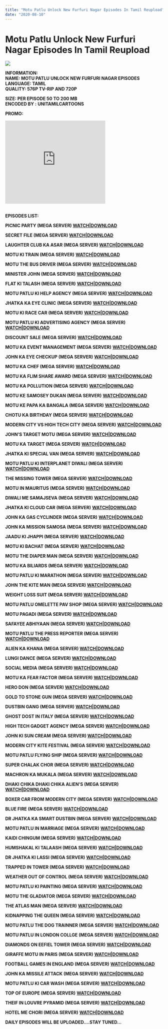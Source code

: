 ```yaml
---
title: "Motu Patlu Unlock New Furfuri Nagar Episodes In Tamil Reupload"
date: "2020-08-10"
---
```


# Motu Patlu Unlock New Furfuri Nagar Episodes In Tamil Reupload

[![](https://1.bp.blogspot.com/-ncYkonQ971s/Xyd3wvzOS9I/AAAAAAAACNo/hKEo43dBvQsUc8MopR4Qgob7KkyteG9YACLcBGAsYHQ/w400-h203/Motu{c48f4630022c0d57354920639953d21a0626fbbe35cb91b826b45669a52e752e}2BPatlu{c48f4630022c0d57354920639953d21a0626fbbe35cb91b826b45669a52e752e}2BUnlock{c48f4630022c0d57354920639953d21a0626fbbe35cb91b826b45669a52e752e}2Bnew{c48f4630022c0d57354920639953d21a0626fbbe35cb91b826b45669a52e752e}2BFurfuri{c48f4630022c0d57354920639953d21a0626fbbe35cb91b826b45669a52e752e}2BNagar.jpg)](https://1.bp.blogspot.com/-ncYkonQ971s/Xyd3wvzOS9I/AAAAAAAACNo/hKEo43dBvQsUc8MopR4Qgob7KkyteG9YACLcBGAsYHQ/s1919/Motu{c48f4630022c0d57354920639953d21a0626fbbe35cb91b826b45669a52e752e}2BPatlu{c48f4630022c0d57354920639953d21a0626fbbe35cb91b826b45669a52e752e}2BUnlock{c48f4630022c0d57354920639953d21a0626fbbe35cb91b826b45669a52e752e}2Bnew{c48f4630022c0d57354920639953d21a0626fbbe35cb91b826b45669a52e752e}2BFurfuri{c48f4630022c0d57354920639953d21a0626fbbe35cb91b826b45669a52e752e}2BNagar.jpg)

**INFORMATION:  
NAME: MOTU PATLU UNLOCK NEW FURFURI NAGAR EPISODES  
LANGUAGE: TAMIL  
QUALITY: 576P TV-RIP AND 720P**

**SIZE: PER EPISODE 50 TO 200 MB   
ENCODED BY :** **UNITAMILCARTOONS**

**PROMO:**

<iframe allowfullscreen="allowfullscreen" class="b-hbp-video b-uploaded" frameborder="0" height="266" id="BLOGGER-video-e7990ea464a98cfb-10952" mozallowfullscreen="mozallowfullscreen" src="https://www.blogger.com/video.g?token=AD6v5dxBG5EkLhsV26DlUucEHTtgrtnFgRcSxMruYnq-s2bkjlVU5lfX38vm63j06x4WMfezHDoJ4bXyLIvUjkPTA9VxU8ylDHmKCeUWJeDk75qrZW5IjvREjVHtvjmOnmXznXoor6hy" style="background: 0px 0px; border-style: initial; border-width: 0px; max-width: 100{c48f4630022c0d57354920639953d21a0626fbbe35cb91b826b45669a52e752e}; outline: 0px; padding: 0px; vertical-align: baseline;" webkitallowfullscreen="webkitallowfullscreen" width="320"></iframe>

## 

**EPISODES LIST:**

**PICNIC PARTY (MEGA SERVER) [WATCH|DOWNLOAD](https://gplinks.co/9W1NlWPC)**

**SECRET FILE (MEGA SERVER) [WATCH|DOWNLOAD](https://gplinks.co/2uLeU)**

**LAUGHTER CLUB KA ASAR (MEGA SERVER) [WATCH|DOWNLOAD](https://gplinks.co/kcNfzkIr)**

**MOTU KI TRAIN (MEGA SERVER)** **[WATCH|DOWNLOAD](https://mydomainscan.com/sRGhDC)**

**MOTU THE BUS DRIVER (MEGA SERVER)** **[WATCH|DOWNLOAD](https://mydomainscan.com/S3MI)**

**MINISTER JOHN (MEGA SERVER)** **[WATCH|DOWNLOAD](https://mydomainscan.com/HxZSqqf)**

**FLAT KI TALASH (MEGA SERVER)** **[WATCH|DOWNLOAD](https://mydomainscan.com/WH4bd0R)**

**MOTU PATLU KI HELP AGENCY (MEGA SERVER)** **[WATCH|DOWNLOAD](https://mydomainscan.com/H3UE)**

**JHATKA KA EYE CLINIC (MEGA SERVER)** **[WATCH|DOWNLOAD](https://mydomainscan.com/odAC)**

**MOTU KI RACE CAR (MEGA SERVER)** **[WATCH|DOWNLOAD](https://mydomainscan.com/MLgR3)**

**MOTU PATLU KI ADVERTISING AGENCY (MEGA SERVER)** **[WATCH|DOWNLOAD](https://mydomainscan.com/7QI3eb6B)**

**DISCOUNT SALE (MEGA SERVER)** **[WATCH|DOWNLOAD](https://mydomainscan.com/CvA64)**

**MOTU KA EVENT MANAGEMENT (MEGA SERVER)** **[WATCH|DOWNLOAD](https://mydomainscan.com/2CVlNqO)**

**JOHN KA EYE CHECKUP (MEGA SERVER)** **[WATCH|DOWNLOAD](https://mydomainscan.com/3eAHs)**

**MOTU KA CHEF (MEGA SERVER)** **[WATCH|DOWNLOAD](https://mydomainscan.com/K1RleY9)**

**MOTU KA FLIM SHARE AWARD (MEGA SERVER)** **[WATCH|DOWNLOAD](https://mydomainscan.com/NQSar)**

**MOTU KA POLLUTION (MEGA SERVER)** **[WATCH|DOWNLOAD](https://mydomainscan.com/D9PCP4s)**

**MOTU KE SAMOSEY DUKAN (MEGA SERVER)** **[WATCH|DOWNLOAD](https://mydomainscan.com/hJn54P)**

**MOTU KE PAPA KA BANGALA (MEGA SERVER)** **[WATCH|DOWNLOAD](https://mydomainscan.com/IYwSotSR)**

**CHOTU KA BIRTHDAY (MEGA SERVER)** **[WATCH|DOWNLOAD](https://mydomainscan.com/b8zE)**

**MODERN CITY VS HIGH TECH CITY (MEGA SERVER)** **[WATCH|DOWNLOAD](https://mydomainscan.com/PHVgO)**

**JOHN’S TARGET MOTU (MEGA SERVER)** **[WATCH|DOWNLOAD](https://mydomainscan.com/GnTZ)**

**MOTU KA TARGET (MEGA SERVER)** **[WATCH|DOWNLOAD](https://mydomainscan.com/hoVOS)**

**JHATKA KI SPECIAL VAN (MEGA SERVER)** **[WATCH|DOWNLOAD](https://mydomainscan.com/Nc6uo)**

**MOTU PATLU KI INTERPLANET DIWALI (MEGA SERVER)** **[WATCH|DOWNLOAD](https://gplinks.in/full?api=5ecd1d0400e5847af6c7f3e42175fbc556f07cb2&url=aHR0cHM6Ly9tZWdhLm56L2ZpbGUvMWNoMVJZWVojM01oX3FGLThXQTFKSGV6cE1JM1VSNE4xZHF1Mmlla0pNeHpud2MtTlUxaw==&type=2)**

**THE MISSING TOWER (MEGA SERVER)** **[WATCH|DOWNLOAD](https://gplinks.in/full?api=5ecd1d0400e5847af6c7f3e42175fbc556f07cb2&url=aHR0cHM6Ly9tZWdhLm56L2ZpbGUvbEI0R25TQ0wjY3dFcWRwQl95ZzJNT3R2RXVBSmRWYjlFY21ESVNBbzBhbTVBMVFtbGI0cw==&type=2)**

**MOTU IN MAURITUS (MEGA SERVER)** **[WATCH|DOWNLOAD](https://gplinks.in/full?api=5ecd1d0400e5847af6c7f3e42175fbc556f07cb2&url=aHR0cHM6Ly9tZWdhLm56L2ZpbGUvZFZnRERDcUwjS0lXanBSMjgteUZaUno4bGMyRXh5eXZyUjlTZUFONEdFQ1JwZGM1QU9RNA==&type=2)**

**DIWALI ME SAMAJSEVA (MEGA SERVER)** **[WATCH|DOWNLOAD](https://gplinks.in/full?api=5ecd1d0400e5847af6c7f3e42175fbc556f07cb2&url=aHR0cHM6Ly9tZWdhLm56L2ZpbGUvNU1JeUdBUlkjWWxCTE1jdHpndU9QQTdyaHo1MHowclZNaGtDcTJQQnNOZTJkYlkzMktsMA==&type=2)**

**JHATKA KI CLOUD CAR (MEGA SERVER)** **[WATCH|DOWNLOAD](https://gplinks.in/full?api=5ecd1d0400e5847af6c7f3e42175fbc556f07cb2&url=aHR0cHM6Ly9tZWdhLm56L2ZpbGUvZFVvVFdReGIjM3J1QlA5UC1CbkxwWGJRUXZXTzRMdDlhLWpKSzlRV0RCdnRGZVpVZTlHQQ==&type=2)**

**JOHN KA GAS CYCLINDER (MEGA SERVER)** **[WATCH|DOWNLOAD](https://gplinks.in/full?api=5ecd1d0400e5847af6c7f3e42175fbc556f07cb2&url=aHR0cHM6Ly9tZWdhLm56L2ZpbGUvQk5obEZLVEsjdm0wXzBzOExqdUFhb0xEa3pjMmc2dnNGSmVOQjlvM3AzNkt2RzVmM1lvRQ==&type=2)**

**JOHN KA MISSION SAMOSA (MEGA SERVER)** **[WATCH|DOWNLOAD](https://gplinks.in/full?api=5ecd1d0400e5847af6c7f3e42175fbc556f07cb2&url=aHR0cHM6Ly9tZWdhLm56L2ZpbGUvMWRwRnpTckwjRHlEOHF5Qy1xYmZ4eF9GQjhKbUlURDBmME52THlWaWlRU2VXSlQ0U0ptcw==&type=2)**

**JAADU KI JHAPPI (MEGA SERVER)** **[WATCH|DOWNLOAD](https://gplinks.in/full?api=5ecd1d0400e5847af6c7f3e42175fbc556f07cb2&url=aHR0cHM6Ly9tZWdhLm56L2ZpbGUvNUZnUlNBS1EjcWhBa3cwS3F0VWxpWFZLb3VFVWdBUmpJNlpFUTkxMVhGMjFXcFRqOUdFZw==&type=2)**

**MOTU KI BACHAT (MEGA SERVER)** **[WATCH|DOWNLOAD](https://gplinks.in/full?api=5ecd1d0400e5847af6c7f3e42175fbc556f07cb2&url=aHR0cHM6Ly9tZWdhLm56L2ZpbGUvQVk1ejJBRFIjX0JmRE92R2Zia1RBYXFEU3ZVa3FDR2x1LW1wNU85ZFJIZ2laY1V4RGtiYw==&type=2)**

**MOTU THE DIAPER MAN (MEGA SERVER)** **[WATCH|DOWNLOAD](https://gplinks.in/full?api=5ecd1d0400e5847af6c7f3e42175fbc556f07cb2&url=aHR0cHM6Ly9tZWdhLm56L2ZpbGUvd1F4blRTU0kjOFFwRklsYkFOTk1EdWRNMnVVWjdxTElpM3puSTd0d2dlZHdDWkVPQ3U5UQ==&type=2)**

**MOTU KA BILIARDS (MEGA SERVER)** **[WATCH|DOWNLOAD](https://gplinks.in/full?api=5ecd1d0400e5847af6c7f3e42175fbc556f07cb2&url=aHR0cHM6Ly9tZWdhLm56L2ZpbGUvZFJJMGpDUUQjTlVkUHNSd1dwUXI3S3JXVVV2Sm9nTjc2UjJuR240MFhBTHlYMnRZT3Nkaw==&type=2)**

****MOTU PATLU KI MARATHON (MEGA SERVER)** [WATCH|DOWNLOAD](https://gplinks.in/full?api=5ecd1d0400e5847af6c7f3e42175fbc556f07cb2&url=aHR0cHM6Ly9tZWdhLm56L2ZpbGUvMVZwZ1VReUQjWmxVdEFaSUpQZ3FyTkRGM2tIZ09LRnM1eWZCc3o1b0ZxOHFOc2tPM2Jpbw==&type=2)**

****JOHN THE KITE MAN (MEGA SERVER)** [WATCH|DOWNLOAD](https://gplinks.in/full?api=5ecd1d0400e5847af6c7f3e42175fbc556f07cb2&url=aHR0cHM6Ly9tZWdhLm56L2ZpbGUvY0ZnbVZDeUojNk9JVkswWjktRTBrVHo4X3dhWFY4VGpCMGF1bmlhTzlwNzdOUGdqLXpTRQ==&type=2)**

****WEIGHT LOSS SUIT (MEGA SERVER)** [WATCH|DOWNLOAD](https://gplinks.in/full?api=5ecd1d0400e5847af6c7f3e42175fbc556f07cb2&url=aHR0cHM6Ly9tZWdhLm56L2ZpbGUvb1ZnQTJZSVQjSGo0R3ZNdjNfeWd4cUNkREJtaFJycGhlbU5xdEZPSmIxUjFVazRMaWRaZw==&type=2)**

****MOTU PATLU OMELETTE PAV SHOP (MEGA SERVER)** [WATCH|DOWNLOAD](https://gplinks.in/full?api=5ecd1d0400e5847af6c7f3e42175fbc556f07cb2&url=aHR0cHM6Ly9tZWdhLm56L2ZpbGUvaFJRbUZLb2EjTllGcTVjSnF2VEd3LUZZQ3B0WGZUalhNZkVDUmo4T1FBWjY1YnJwUVZ0QQ==&type=2)**

****MOTU PAGADI (MEGA SERVER)** [WATCH|DOWNLOAD](https://gplinks.in/full?api=5ecd1d0400e5847af6c7f3e42175fbc556f07cb2&url=aHR0cHM6Ly9tZWdhLm56L2ZpbGUvNFFKQVRTakwjYXc2Y0hkWnJCZDFmbXBlam5aWWg2dk5pLTBjTG9LZW4wbGpTYmdkakx0MA==&type=2)**

****SAFAYEE ABHIYAAN (MEGA SERVER)** [WATCH|DOWNLOAD](https://gplinks.in/full?api=5ecd1d0400e5847af6c7f3e42175fbc556f07cb2&url=aHR0cHM6Ly9tZWdhLm56L2ZpbGUvTkVBQUFRN1kjSGtiajRHOWVUYWlZcm1fajhWb0lMSEoxS2xLbVNSUnJDSDhJejdxRWplZw==&type=2)**

****MOTU PATLU THE PRESS REPORTER (MEGA SERVER)** [WATCH|DOWNLOAD](https://gplinks.in/full?api=5ecd1d0400e5847af6c7f3e42175fbc556f07cb2&url=aHR0cHM6Ly9tZWdhLm56L2ZpbGUva1JCbXhTcGEjRlRRaFJwZ0tScVdFekJoZjF1VW5kRm40QmxmUDZ1MGs2S21NUGk4TnhWNA==&type=2)**

****ALIEN KA KHANA (MEGA SERVER)** [WATCH|DOWNLOAD](https://gplinks.in/full?api=5ecd1d0400e5847af6c7f3e42175fbc556f07cb2&url=aHR0cHM6Ly9tZWdhLm56L2ZpbGUvaElSWEJBUkkjYWlkejJEUFZpc1Y1RHhMQ2tRV3JEdGVYU0M3dnlsR2R0SlQzd0xFa2toOA==&type=2)**

****LUNGI DANCE (MEGA SERVER)** [WATCH|DOWNLOAD](https://gplinks.in/full?api=5ecd1d0400e5847af6c7f3e42175fbc556f07cb2&url=aHR0cHM6Ly9tZWdhLm56L2ZpbGUvVU5CUzBRVFIjODZNVDhPbnRjNzBReENmWlRHMXNrUG16QlRSRUtlbnNoRmZvU0dvM0NGbw==&type=2)**

****SOCIAL MEDIA (MEGA SERVER)** [WATCH|DOWNLOAD](https://gplinks.co/UhvcdoLG)**

****MOTU KA FEAR FACTOR (MEGA SERVER)** [WATCH|DOWNLOAD](https://gplinks.in/full?api=5ecd1d0400e5847af6c7f3e42175fbc556f07cb2&url=aHR0cHM6Ly9tZWdhLm56L2ZpbGUvMU5CRlRLWkwjMUVCRWhsTUM5enFTNjNZNXpIOHN1T3h1Y216cEN2clF0c0FWWi1oWGJLWQ==&type=2)**

****HERO DON (MEGA SERVER)** [WATCH|DOWNLOAD](https://gplinks.in/full?api=5ecd1d0400e5847af6c7f3e42175fbc556f07cb2&url=aHR0cHM6Ly9tZWdhLm56L2ZpbGUvSUFBRmxLcFMjWS1aOUl5blJrSXRPLXBhRXV4QXo4X04ySzg1cU5UelNEODRzWW13b3NyQQ==&type=2)**

****GOLD TO STONE GUN (MEGA SERVER) [WATCH|DOWNLOAD](https://gplinks.in/full?api=5ecd1d0400e5847af6c7f3e42175fbc556f07cb2&url=aHR0cHM6Ly9tZWdhLm56L2ZpbGUvaGNZSFJJd0IjMUlCQWZRTUstYTF4UjdDSVFQcjRBQnk2TDFZUTVyUHdxVFYwNVZjYXJrbw==&type=2)****

****DUSTBIN GANG (MEGA SERVER)** [WATCH|DOWNLOAD](https://gplinks.in/full?api=5ecd1d0400e5847af6c7f3e42175fbc556f07cb2&url=aHR0cHM6Ly9tZWdhLm56L2ZpbGUvVUZoM3lLSlMjb2RXZFNpVzRrbFViMG5YWkkxUFluQ2VtSWV4ZHgzLVAzb3ZHM3JwYk04Zw==&type=2)**

****GHOST DOST IN ITALY (MEGA SERVER)** [WATCH|DOWNLOAD](https://mega.nz/file/tRQU0aJY#h-bVYRMKEwG35hh_miFB5QM8DJlW3-IKCKbigGzhppc)**

****HIGH TECH GADGET AGENCY (MEGA SERVER)** [WATCH|DOWNLOAD](https://mega.nz/file/YZICDI4D#bVc3bOO44X-xgtRi8acPfrF5rWL91Td73oeOFRPw7g4)**

****JOHN KI SUN CREAM (MEGA SERVER)** [WATCH|DOWNLOAD](https://mega.nz/file/EJYWQaZT#jdkJAsVfrKOaKxf5BDiPpRFkottrR8Nk-Y01K7_rqjU)**

****MODERN CITY KITE FESTIVAL (MEGA SERVER)** [WATCH|DOWNLOAD](https://mega.nz/file/5YQgVAoa#ZUOt08FbH4bON_zlXlhPg74kNsInPXIxI38_qQcUsgU)**

****MOTU PATLU FLYING SHIP (MEGA SERVER)** [WATCH|DOWNLOAD](https://mega.nz/file/EUYUTCST#6JvSDamRCoTa_Y4S7xNgIllH3QFZw7orwPh0lYDd9n8)**

****SUPER CHALAK CHOR (MEGA SERVER)** [WATCH|DOWNLOAD](https://mega.nz/file/AYxwCArY#19tIay0_QAwkxGjOY5hflsXkk4Q9sUJ0qSeZ0sVAmh0)**

****MACHRON KA MUKALA (MEGA SERVER)** [WATCH|DOWNLOAD](https://mega.nz/file/wVIQAArK#JviNKVHdTcp7HJKlqzfljoQSPL1-upwYZ7oVj3sW7yA)**

****DHAKI CHIKA DHAKI CHIKA ALIEN’S (MEGA SERVER)**** **[WATCH|DOWNLOAD](https://mega.nz/file/hcpTSawD#F1-CQBIOjsX3FRNHpjELIUPazXNj1PLbg929HFdUZis)**

**BOXER CAR FROM MODERN CITY (MEGA SERVER)** **[WATCH|DOWNLOAD](https://mega.nz/file/xNgXVJQA#5qoB2lsAApKvHEIPCwxSqt3JSTyKNH34iYhJIM6qcZM)**

****BLUE FIRE (MEGA SERVER)**** **[WATCH|DOWNLOAD](https://mega.nz/file/UJ4VEYqJ#ncAyUd2ruyzvDDfPd8rcN4IcWy73q7f-BNd-JP_TusU)**

****DR JHATKA KA SMART DUSTBIN (MEGA SERVER)**** **[WATCH|DOWNLOAD](https://mega.nz/file/UYwXjIjQ#7lriV3YdEouCR3tscdmXXV3S_1SEnWHWuoJy-D2Io7k)**

**MOTU PATLU IN MARRIAGE (MEGA SERVER)** **[WATCH|DOWNLOAD](https://mega.nz/file/QVRXUISJ#rYBOM9afhn748dYSwW5C4Ep7EbFXojdHnteabJwTQBY)**

**KAIDI CHINGUM (MEGA SERVER)** **[WATCH|DOWNLOAD](https://mega.nz/file/VNZXwCyK#VGvTGKZAPubr29KTbnhAC2BFA9GQKlybEoI7XrLs0OQ)**

**HUMSHAKAL KI TALAASH (MEGA SERVER)** **[WATCH|DOWNLOAD](https://mega.nz/file/wUZVWQDa#6yQMwgWSsTDB2PZ_05wPMe_sXk4yGIzW8pk8G6A3Gdw)**

**DR JHATKA KI LASSI (MEGA SERVER)** **[WATCH|DOWNLOAD](https://mega.nz/file/8NpFBRoK#uDgb0xhfR6eDXszzcyKNfepJp7wbnVQg9pHqg0J3eBU)**

**TRAPPED IN TOWER (MEGA SERVER)** **[WATCH|DOWNLOAD](https://mega.nz/file/hIozBTTA#R1YNOlUP8TWPDXigqhCVk_nOihZ_ERLhAnUD0ZTaOmI)**

**WEATHER OUT OF CONTROL (MEGA SERVER)** **[WATCH|DOWNLOAD](https://mega.nz/file/pYxnGLCK#J2whJTXk1LbG1Y0bWDYty5xHnZPBiW6wv0OUF99RebI)**

**MOTU PATLU KI PAINTING (MEGA SERVER)** **[WATCH|DOWNLOAD](https://mega.nz/file/pFwlxJSD#OD3hoWdwzdoq267A_IINI7CcBx75VQfAYL9mBlIPqxo)**

**MOTU THE GLADIATOR (MEGA SERVER)** **[WATCH|DOWNLOAD](https://mega.nz/file/oExlQBgb#TUYd8jLUPF7PwGOErCvV1c8s0ZjxzW5edZQkWUByh-I)**

**THE ATLAS MAN (MEGA SERVER)** **[WATCH|DOWNLOAD](https://mega.nz/file/hN5jDbDY#213aCVKpCu2vJoUH9fnS8RGe_J1tfhoaChpu_Oxa9aw)**

**KIDNAPPING THE QUEEN (MEGA SERVER)** **[WATCH|DOWNLOAD](https://mega.nz/file/xVJxWSJK#lfwjy1p8jbY8s3kvAtzzShNX_AFIQ0K9oAjWYdpDG24)**

**MOTU PATLU THE DOG TRAINNER (MEGA SERVER)** **[WATCH|DOWNLOAD](https://mega.nz/file/YNA1DaBS#uwnhIX_5w6L0jjWawdUCAgQX9GyleNymIb5KbPTQzr4)**

**MOTU PATLU IN LONDON COLLGE (MEGA SERVER)** **[WATCH|DOWNLOAD](https://mega.nz/file/QUJ3wA6L#BJGZN8saj_6aN2uqIgopk0FsIvHZKyNx59R79oXCpq8)**

**DIAMONDS ON EEFIEL TOWER (MEGA SERVER)** **[WATCH|DOWNLOAD](https://mega.nz/file/wQIn3SbA#TjJ_8ZEfzZUMMTCOnm8r0GlI9f2lTaWNQVvU1rGYn6A)**

**GIRAFFE MOTU IN PARIS (MEGA SERVER)** **[WATCH|DOWNLOAD](https://mega.nz/file/RQYBjIgQ#EKc6vNfIxE4b20gzBsF_9fMzWJl8IzpxU0RPmHyKH9o)**

**FOOTBALL GAMES IN ENGLAND (MEGA SERVER)** **[WATCH|DOWNLOAD](https://mega.nz/file/VEAzUCoK#w6BPl7dGnfNf2EbXX8dJTV3FtmGRWCNtAIGzfIIVjk8)**

**JOHN KA MISSILE ATTACK (MEGA SERVER)** **[WATCH|DOWNLOAD](https://mega.nz/file/gZYjlAxJ#Z4wKmwsSMgouIJRnzUbu9Y6ltcm0pe_sfFBqo_TZ6fA)**

**MOTU PATLU KI CAR WASH (MEGA SERVER)** **[WATCH|DOWNLOAD](https://mega.nz/file/0ZJHFSSK#Nz28n9XFHHdlGcZcz3xcs7UhKJHj80XYEUtqicoMkAY)**

**TOP OF EUROPE (MEGA SERVER)** **[WATCH|DOWNLOAD](https://mega.nz/file/9dIRVK5A#TICTG_Lj7N5YgZxpncfBrnSKsplD-OK_0SvGtd4qyLY)**

**THEIF IN LOUVRE PYRAMID (MEGA SERVER)** **[WATCH|DOWNLOAD](https://mega.nz/file/sNRBWCBK#cwf0uCVVNGftAfY7C-e9T6FfcMZYp36Hge-cxIdayAQ)**

**HOTEL ME CHORI (MEGA SERVER)** **[WATCH|DOWNLOAD](https://mega.nz/file/NZgVkTBA#tEx_LlOq-d7ln--6dNbD1ApI4oPzCIykSV4GqYtPTlI)**

**DAILY EPISODES WILL BE UPLOADED….STAY TUNED…**
